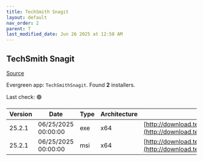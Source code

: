```yaml
---
title: TechSmith Snagit
layout: default
nav_order: 2
parent: T
last_modified_date: Jun 26 2025 at 12:58 AM
---
```


## TechSmith Snagit

[Source](https://www.techsmith.com/)

Evergreen app: `TechSmithSnagit`. Found **2** installers.

Last check: 🟢

| Version | Date                | Type | Architecture | URI                                                                                                                            |
| ------- | ------------------- | ---- | ------------ | ------------------------------------------------------------------------------------------------------------------------------ |
| 25.2.1  | 06/25/2025 00:00:00 | exe  | x64          | [http://download.techsmith.com/snagit/releases/2521/snagit.exe](http://download.techsmith.com/snagit/releases/2521/snagit.exe) |
| 25.2.1  | 06/25/2025 00:00:00 | msi  | x64          | [http://download.techsmith.com/snagit/releases/2521/snagit.msi](http://download.techsmith.com/snagit/releases/2521/snagit.msi) |
